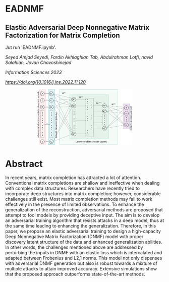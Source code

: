 # EADNMF
## Elastic Adversarial Deep Nonnegative Matrix Factorization for Matrix Completion
Jut run 'EADNMF.ipynb'.

  *Seyed Amjad Seyedi, Fardin Akhlaghian Tab, Abdulrahman Lotfi, navid Salahian, Jovan Chavoshinejad*
  
  *Information Sciences 2023*

  
  *https://doi.org/10.1016/j.ins.2022.11.120*

<p align=center><img src="fig.svg" width="60%" height="60%"></p>

  # Abstract

In recent years, matrix completion has attracted a lot of attention. Conventional matrix completions are shallow and ineffective when dealing with complex data structures. Researchers have recently tried to incorporate deep structures into matrix completion; however, considerable challenges still exist. Most matrix completion methods may fail to work effectively in the presence of limited observations. To enhance the generalization of the reconstruction, adversarial methods are proposed that attempt to fool models by providing deceptive input. The aim is to develop an adversarial training algorithm that resists attacks in a deep model, thus at the same time leading to enhancing the generalization. Therefore, in this paper, we propose an elastic adversarial training to design a high-capacity Deep Nonnegative Matrix Factorization (DNMF) model with proper discovery latent structure of the data and enhanced generalization abilities. In other words, the challenges mentioned above are addressed by perturbing the inputs in DNMF with an elastic loss which is intercalated and adapted between Frobenius and L2,1 norms. This model not only dispenses with adversarial DNMF generation but also is robust towards a mixture of multiple attacks to attain improved accuracy. Extensive simulations show that the proposed approach outperforms state-of-the-art methods.

